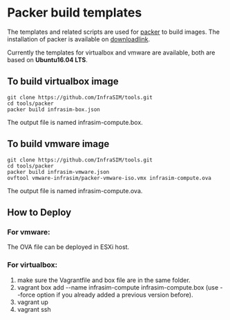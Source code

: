 # Packer build templates

The templates and related scripts are used for [packer](https://www.packer.io/) to build images.
The installation of packer is available on [downloadlink](https://www.packer.io/downloads.html).

Currently the templates for virtualbox and vmware are available, both are based on **Ubuntu16.04 LTS**.

## To build virtualbox image

    git clone https://github.com/InfraSIM/tools.git
    cd tools/packer
    packer build infrasim-box.json

The output file is named infrasim-compute.box.

## To build vmware image

    git clone https://github.com/InfraSIM/tools.git
    cd tools/packer
    packer build infrasim-vmware.json
    ovftool vmware-infrasim/packer-vmware-iso.vmx infrasim-compute.ova

The output file is named infrasim-compute.ova.

## How to Deploy

### For vmware:
The OVA file can be deployed in ESXi host.

### For virtualbox:
1. make sure the Vagrantfile and box file are in the same folder.
2. vagrant box add --name infrasim-compute infrasim-compute.box (use --force option if you already added a previous version before).
3. vagrant up
4. vagrant ssh
